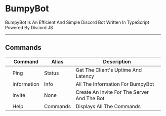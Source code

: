 # BumpyBot

BumpyBot Is An Efficient And Simple Discord Bot Written In TypeScript Powered By Discord.JS

---

## Commands

|     | Command     | Alias    | Description                                 |
| --- | ----------- | -------- | ------------------------------------------- |
|     | Ping        | Status   | Get The Client's Uptime And Latency         |
|     | Information | Info     | All The Information For BumpyBot            |
|     | Invite      | None     | Create An Invite For The Server And The Bot |
|     | Help        | Commands | Displays All The Commands                   |
